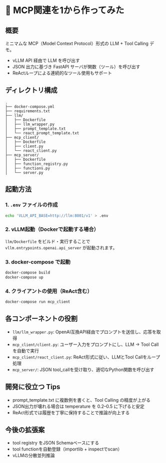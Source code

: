 # 🧠 MCP関連を1から作ってみた

## 概要

ミニマムな MCP（Model Context Protocol）形式の LLM + Tool Calling デモ。

* vLLM API 経由で LLM を呼び出す
* JSON 出力に基づき FastAPI サーバが関数（ツール）を呼び出す
* ReActループによる連続的なツール使用もサポート

## ディレクトリ構成

```
.
├── docker-compose.yml
├── requirements.txt
├── llm/
│   ├── Dockerfile
│   ├── llm_wrapper.py
│   ├── prompt_template.txt
│   └── react_prompt_template.txt
├── mcp_client/
│   ├── Dockerfile
│   ├── client.py
│   └── react_client.py
├── mcp_server/
│   ├── Dockerfile
│   ├── function_registry.py
│   ├── functions.py
│   └── server.py
```

## 起動方法

### 1. `.env` ファイルの作成

```bash
echo 'VLLM_API_BASE=http://llm:8001/v1' > .env
```

### 2. vLLM起動（Dockerで起動する場合）

`llm/Dockerfile` をビルド・実行することで `vllm.entrypoints.openai.api_server` が起動されます。

### 3. docker-compose で起動

```bash
docker-compose build
docker-compose up
```

### 4. クライアントの使用（ReAct含む）

```bash
docker-compose run mcp_client
```

## 各コンポーネントの役割

* `llm/llm_wrapper.py`: OpenAI互換API経由でプロンプトを送信し、応答を取得
* `mcp_client/client.py`: ユーザー入力をプロンプトにし、LLM → Tool Call を自動で実行
* `mcp_client/react_client.py`: ReAct形式に従い、LLMとTool Callをループ処理
* `mcp_server/`: JSON tool\_callを受け取り、適切なPython関数を呼び出す

## 開発に役立つ Tips

* prompt_template.txt に複数例を書くと、Tool Calling の精度が上がる
* JSON出力が壊れる場合は temperature を 0.2–0.5 に下げると安定
* ReAct形式では履歴を丁寧に保持することで推論が向上する

## 今後の拡張案

* tool registry をJSON Schemaベースにする
* tool functionを自動登録（importlib + inspectでscan）
* vLLMの分散並列推論

